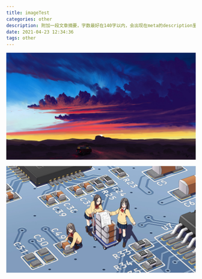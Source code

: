 ```yaml
---
title: imageTest
categories: other
description: 附加一段文章摘要，字数最好在140字以内，会出现在meta的description里面
date: 2021-04-23 12:34:36
tags: other
---
```


![57b333e15dff4e49be2833858a443c1a](https://raw.githubusercontent.com/jianlong-sun/PicBed/main/img/202112141938455.jpg)

![7210b6f261e84672b88b172e2f97ae0f](https://raw.githubusercontent.com/jianlong-sun/PicBed/main/img/202112141940156.jpeg)
